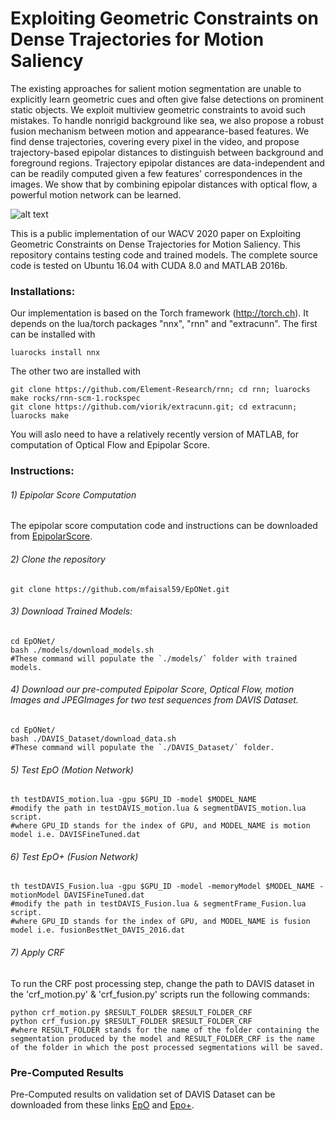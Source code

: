 # Exploiting Geometric Constraints on Dense Trajectories for Motion Saliency

The existing approaches for salient motion segmentation are unable to explicitly learn geometric cues and often give false detections on prominent static objects. We exploit multiview geometric constraints to avoid such mistakes. To handle nonrigid background like sea, we also propose a robust fusion mechanism between motion and appearance-based features. We find dense trajectories, covering every pixel in the video, and propose trajectory-based epipolar distances to distinguish between background and foreground regions. Trajectory epipolar distances are data-independent and can be readily computed given a few features' correspondences in the images. We show that by combining epipolar distances with optical flow, a powerful motion network can be learned.

![alt text](https://github.com/mfaisal59/EpONet/blob/master/images/flowDiagram.png)

This is a public implementation of our WACV 2020 paper on Exploiting Geometric Constraints on Dense Trajectories for Motion Saliency. This repository contains testing code and trained models. The complete source code is tested on Ubuntu 16.04 with CUDA 8.0 and MATLAB 2016b.

### Installations:

Our implementation is based on the Torch framework (http://torch.ch). It depends on the lua/torch packages "nnx", "rnn" and "extracunn". The first can be installed with

	luarocks install nnx 

The other two are installed with 
	
	git clone https://github.com/Element-Research/rnn; cd rnn; luarocks make rocks/rnn-scm-1.rockspec
	git clone https://github.com/viorik/extracunn.git; cd extracunn; luarocks make 

You will aslo need to have a relatively recently version of MATLAB, for computation of Optical Flow and Epipolar Score. 


### Instructions:


###### 1) Epipolar Score Computation

The epipolar score computation code and instructions can be downloaded from [EpipolarScore](https://github.com/mfaisal59/EpipolarScore). 

###### 2) Clone the repository
	
```
git clone https://github.com/mfaisal59/EpONet.git
```

###### 3) Download Trained Models:

```
cd EpONet/
bash ./models/download_models.sh
#These command will populate the `./models/` folder with trained models.
```

###### 4) Download our pre-computed Epipolar Score, Optical Flow, motion Images and JPEGImages for two test sequences from DAVIS Dataset.

```
cd EpONet/
bash ./DAVIS_Dataset/download_data.sh
#These command will populate the `./DAVIS_Dataset/` folder.
```

###### 5) Test EpO (Motion Network)

```
th testDAVIS_motion.lua -gpu $GPU_ID -model $MODEL_NAME
#modify the path in testDAVIS_motion.lua & segmentDAVIS_motion.lua script.
#where GPU_ID stands for the index of GPU, and MODEL_NAME is motion model i.e. DAVISFineTuned.dat
```

###### 6) Test EpO+ (Fusion Network)

```
th testDAVIS_Fusion.lua -gpu $GPU_ID -model -memoryModel $MODEL_NAME -motionModel DAVISFineTuned.dat
#modify the path in testDAVIS_Fusion.lua & segmentFrame_Fusion.lua script.
#where GPU_ID stands for the index of GPU, and MODEL_NAME is fusion model i.e. fusionBestNet_DAVIS_2016.dat
```

###### 7) Apply CRF 

To run the CRF post processing step, change the path to DAVIS dataset in the 'crf_motion.py' & 'crf_fusion.py' scripts run the following commands:

```
python crf_motion.py $RESULT_FOLDER $RESULT_FOLDER_CRF
python crf_fusion.py $RESULT_FOLDER $RESULT_FOLDER_CRF
#where RESULT_FOLDER stands for the name of the folder containing the segmentation produced by the model and RESULT_FOLDER_CRF is the name of the folder in which the post processed segmentations will be saved.
```
		
### Pre-Computed Results
Pre-Computed results on validation set of DAVIS Dataset can be downloaded from these links [EpO](https://drive.google.com/drive/folders/1A2ewOKvLwZy0A83AZEC9XivZPNxm0PJB?usp=sharing) and [Epo+](https://drive.google.com/drive/folders/1gvMmAarNLfru7IVYkzfXuekhCMjcjYnO?usp=sharing).
